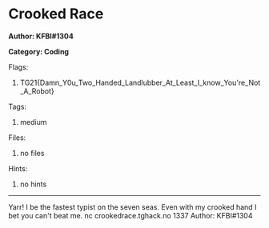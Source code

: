 # Crooked Race
**Author: KFBI#1304**

**Category: Coding**

Flags:
1. TG21{Damn_Y0u_Two_Handed_Landlubber_At_Least_I_know_You're_Not_A_Robot}


Tags: 
1. medium

Files: 
1. no files

Hints: 
1. no hints


---
Yarr! I be the fastest typist on the seven seas. Even with my crooked hand I bet you can't beat me.
nc crookedrace.tghack.no 1337
Author: KFBI#1304

